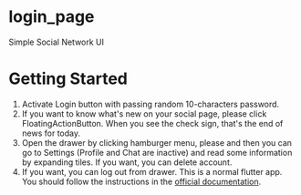 # login_page

Simple Social Network UI

# Getting Started

1. Activate Login button with passing random 10-characters password.
2. If you want to know what's new on your social page, please click FloatingActionButton. When you see the check sign, that's the end of news for today.
3. Open the drawer by clicking hamburger menu, please and then you can go to Settings (Profile and Chat are inactive) and read some information by expanding tiles. If you want, you can delete account.
4. If you want, you can log out from drawer.
This is a normal flutter app. You should follow the instructions in the [official documentation](https://flutter.dev/docs).
